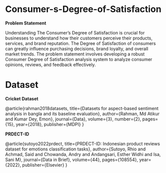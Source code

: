 # Consumer-s-Degree-of-Satisfaction


**Problem Statement**

Understanding The Consumer’s Degree of Satisfaction is crucial for businesses to understand how their customers perceive their products, services, and brand reputation. The Degree of Satisfaction of consumers can greatly influence purchasing decisions, brand loyalty, and overall market trends. The problem statement involves developing a robust Consumer Degree of Satisfaction analysis system to analyze consumer opinions, reviews, and feedback effectively.




# Dataset

**Cricket Dataset**

@article{rahman2018datasets,
  title={Datasets for aspect-based sentiment analysis in bangla and its baseline evaluation},
  author={Rahman, Md Atikur and Kumar Dey, Emon},
  journal={Data},
  volume={3},
  number={2},
  pages={15},
  year={2018},
  publisher={MDPI}
}

**PRDECT-ID**

@article{sutoyo2022prdect,
  title={PRDECT-ID: Indonesian product reviews dataset for emotions classification tasks},
  author={Sutoyo, Rhio and Achmad, Said and Chowanda, Andry and Andangsari, Esther Widhi and Isa, Sani M},
  journal={Data in Brief},
  volume={44},
  pages={108554},
  year={2022},
  publisher={Elsevier}
}
